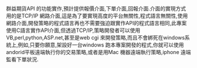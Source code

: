 群益期貨API 的功能實作,預計提供報價介面,下單介面,回報介面.介面的實現方式用的是TCP/IP 網路介面,這是為了要實現高度的平台無關性,程式語言無關性,使用網路介面,開發策略的程式語言再也不需要強迫跟實作API的程式語言相同,此專案使用C語言實作API介面,但透過TCP/IP,策略開發者可以使用VB,perl,python,ASP.net,甚至是web cgi 來開發策略,而且不會綁死在windows系統上,例如,只要你願意,架設好一台windows 跑本專案開發的程式,你就可以使用andorid平板遠端執行你的交易策略,或者是用Mac 機器遠端執行策略,iphone 遠端監看下單狀況.